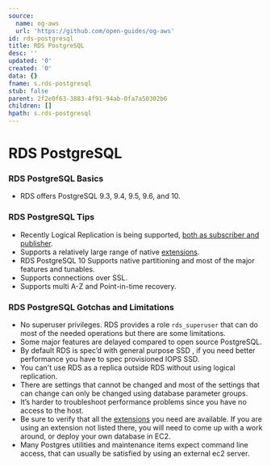 ```yaml
---
source:
  name: og-aws
  url: 'https://github.com/open-guides/og-aws'
id: rds-postgresql
title: RDS PostgreSQL
desc: ''
updated: '0'
created: '0'
data: {}
fname: s.rds-postgresql
stub: false
parent: 2f2e0f63-3883-4f91-94ab-0fa7a50302b6
children: []
hpath: s.rds-postgresql
---
```

# RDS PostgreSQL

### RDS PostgreSQL Basics

- RDS offers PostgreSQL 9.3, 9.4, 9.5, 9.6, and 10.

### RDS PostgreSQL Tips

- Recently Logical Replication is being supported, [both as subscriber and publisher](https://docs.aws.amazon.com/AmazonRDS/latest/UserGuide/CHAP_PostgreSQL.html#PostgreSQL.Concepts.General.version104).
- Supports a relatively large range of native [extensions](https://docs.aws.amazon.com/AmazonRDS/latest/UserGuide/CHAP_PostgreSQL.html#PostgreSQL.Concepts.General.FeatureSupport.Extensions).
- RDS PostgreSQL 10 Supports native partitioning and most of the major features and tunables.
- Supports connections over SSL.
- Supports multi A-Z and Point-in-time recovery.

### RDS PostgreSQL Gotchas and Limitations

- No superuser privileges. RDS provides a role `rds_superuser` that can do most of the needed operations but there are some limitations.
- Some major features are delayed compared to open source PostgreSQL.
- By default RDS is spec’d with general purpose SSD , if you need better performance you have to spec provisioned IOPS SSD.
- You can't use RDS as a replica outside RDS without using logical replication.
- There are settings that cannot be changed and most of the settings that can change can only be changed using database parameter groups.
- It’s harder to troubleshoot performance problems since you have no access to the host.
- Be sure to verify that all the [extensions](https://www.postgresql.org/docs/current/static/view-pg-available-extensions.html) you need are available. If you are using an extension not listed there, you will need to come up with a work around, or deploy your own database in EC2.
- Many Postgres utilities and maintenance items expect command line access, that can usually be satisfied by using an external ec2 server.
